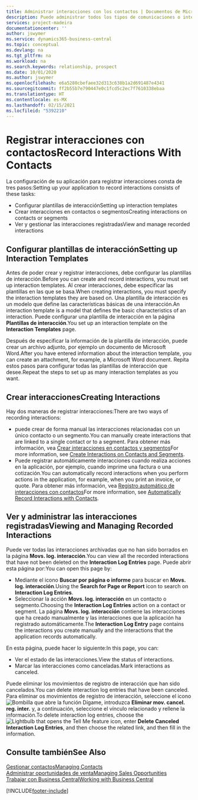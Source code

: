 ```yaml
---
title: Administrar interacciones con los contactos | Documentos de Microsoft
description: Puede administrar todos los tipos de comunicaciones o interacciones entre su empresa y sus contactos; por ejemplo, cartas, llamadas de teléfono, reuniones, etc.
services: project-madeira
documentationcenter: ''
author: jswymer
ms.service: dynamics365-business-central
ms.topic: conceptual
ms.devlang: na
ms.tgt_pltfrm: na
ms.workload: na
ms.search.keywords: relationship, prospect
ms.date: 10/01/2020
ms.author: jswymer
ms.openlocfilehash: e6a5280cbefaee32d313c638b1a2d691487e4341
ms.sourcegitcommit: ff2b55b7e790447e0c1fcd5c2ec7f7610338ebaa
ms.translationtype: HT
ms.contentlocale: es-MX
ms.lasthandoff: 02/15/2021
ms.locfileid: "5392210"
---
```

# <a name="record-interactions-with-contacts"></a><span data-ttu-id="7646b-103">Registrar interacciones con contactos</span><span class="sxs-lookup"><span data-stu-id="7646b-103">Record Interactions With Contacts</span></span>
<span data-ttu-id="7646b-104">La configuración de su aplicación para registrar interacciones consta de tres pasos:</span><span class="sxs-lookup"><span data-stu-id="7646b-104">Setting up your application to record interactions consists of these tasks:</span></span>

* <span data-ttu-id="7646b-105">Configurar plantillas de interacción</span><span class="sxs-lookup"><span data-stu-id="7646b-105">Setting up interaction templates</span></span>  
* <span data-ttu-id="7646b-106">Crear interacciones en contactos o segmentos</span><span class="sxs-lookup"><span data-stu-id="7646b-106">Creating interactions on contacts or segments</span></span>  
* <span data-ttu-id="7646b-107">Ver y gestionar las interacciones registradas</span><span class="sxs-lookup"><span data-stu-id="7646b-107">View and manage recorded interactions</span></span>  

##  <a name="setting-up-interaction-templates"></a><span data-ttu-id="7646b-108">Configurar plantillas de interacción</span><span class="sxs-lookup"><span data-stu-id="7646b-108">Setting up Interaction Templates</span></span>
<span data-ttu-id="7646b-109">Antes de poder crear y registrar interacciones, debe configurar las plantillas de interacción.</span><span class="sxs-lookup"><span data-stu-id="7646b-109">Before you can create and record interactions, you must set up interaction templates.</span></span> <span data-ttu-id="7646b-110">Al crear interacciones, debe especificar las plantillas en las que se basa.</span><span class="sxs-lookup"><span data-stu-id="7646b-110">When creating interactions, you must specify the interaction templates they are based on.</span></span> <span data-ttu-id="7646b-111">Una plantilla de interacción es un modelo que define las características básicas de una interacción.</span><span class="sxs-lookup"><span data-stu-id="7646b-111">An interaction template is a model that defines the basic characteristics of an interaction.</span></span>
<span data-ttu-id="7646b-112">Puede configurar una plantilla de interacción en la página **Plantillas de interacción**.</span><span class="sxs-lookup"><span data-stu-id="7646b-112">You set up an interaction template on the **Interaction Templates** page.</span></span>

<span data-ttu-id="7646b-113">Después de especificar la información de la plantilla de interacción, puede crear un archivo adjunto, por ejemplo un documento de Microsoft Word.</span><span class="sxs-lookup"><span data-stu-id="7646b-113">After you have entered information about the interaction template, you can create an attachment, for example, a Microsoft Word document.</span></span> <span data-ttu-id="7646b-114">Repita estos pasos para configurar todas las plantillas de interacción que desee.</span><span class="sxs-lookup"><span data-stu-id="7646b-114">Repeat the steps to set up as many interaction templates as you want.</span></span>  

## <a name="creating-interactions"></a><span data-ttu-id="7646b-115">Crear interacciones</span><span class="sxs-lookup"><span data-stu-id="7646b-115">Creating Interactions</span></span>
<span data-ttu-id="7646b-116">Hay dos maneras de registrar interacciones:</span><span class="sxs-lookup"><span data-stu-id="7646b-116">There are two ways of recording interactions:</span></span>

* <span data-ttu-id="7646b-117">puede crear de forma manual las interacciones relacionadas con un único contacto o un segmento.</span><span class="sxs-lookup"><span data-stu-id="7646b-117">You can manually create interactions that are linked to a single contact or to a segment.</span></span> <span data-ttu-id="7646b-118">Para obtener más información, vea [Crear interacciones en contactos y segmentos](marketing-how-create-interactions.md)</span><span class="sxs-lookup"><span data-stu-id="7646b-118">For more information, see [Create Interactions on Contacts and Segments](marketing-how-create-interactions.md).</span></span>  
* <span data-ttu-id="7646b-119">Puede registrar automáticamente interacciones cuando realiza acciones en la aplicación, por ejemplo, cuando imprime una factura o una cotización.</span><span class="sxs-lookup"><span data-stu-id="7646b-119">You can automatically record interactions when you perform actions in the application, for example, when you print an invoice, or quote.</span></span> <span data-ttu-id="7646b-120">Para obtener más información, vea [Registro automático de interacciones con contactos](marketing-auto-record-interactions.md)</span><span class="sxs-lookup"><span data-stu-id="7646b-120">For more information, see [Automatically Record Interactions with Contacts](marketing-auto-record-interactions.md).</span></span>

## <a name="viewing-and-managing-recorded-interactions"></a><span data-ttu-id="7646b-121">Ver y administrar las interacciones registradas</span><span class="sxs-lookup"><span data-stu-id="7646b-121">Viewing and Managing Recorded Interactions</span></span>
<span data-ttu-id="7646b-122">Puede ver todas las interacciones archivadas que no han sido borrados en la página **Movs. log. interacción**.</span><span class="sxs-lookup"><span data-stu-id="7646b-122">You can view all the recorded interactions that have not been deleted on the **Interaction Log Entries** page.</span></span> <span data-ttu-id="7646b-123">Puede abrir esta página por:</span><span class="sxs-lookup"><span data-stu-id="7646b-123">You can open this page by:</span></span>

* <span data-ttu-id="7646b-124">Mediante el icono **Buscar por página o informe** para buscar en **Movs. log. interacción**.</span><span class="sxs-lookup"><span data-stu-id="7646b-124">Using the **Search for Page or Report** icon to search on **Interaction Log Entries**.</span></span>
* <span data-ttu-id="7646b-125">Seleccionar la acción **Movs. log. interacción** en un contacto o segmento.</span><span class="sxs-lookup"><span data-stu-id="7646b-125">Choosing the **Interaction Log Entries** action on a contact or segment.</span></span>
  <span data-ttu-id="7646b-126">La página **Movs. log. interacción** contiene las interacciones que ha creado manualmente y las interacciones que la aplicación ha registrado automáticamente.</span><span class="sxs-lookup"><span data-stu-id="7646b-126">The **Interaction Log Entry** page contains the interactions you create manually and the interactions that the application records automatically.</span></span>

<span data-ttu-id="7646b-127">En esta página, puede hacer lo siguiente:</span><span class="sxs-lookup"><span data-stu-id="7646b-127">In this page, you can:</span></span>

* <span data-ttu-id="7646b-128">Ver el estado de las interacciones.</span><span class="sxs-lookup"><span data-stu-id="7646b-128">View the status of interactions.</span></span>
* <span data-ttu-id="7646b-129">Marcar las interacciones como canceladas.</span><span class="sxs-lookup"><span data-stu-id="7646b-129">Mark interactions as canceled.</span></span>

<span data-ttu-id="7646b-130">Puede eliminar los movimientos de registro de interacción que han sido cancelados.</span><span class="sxs-lookup"><span data-stu-id="7646b-130">You can delete interaction log entries that have been canceled.</span></span> <span data-ttu-id="7646b-131">Para eliminar os movimientos de registro de interacción, seleccione el icono ![Bombilla que abre la función Dígame](media/ui-search/search_small.png "Dígame qué desea hacer"), introduzca **Eliminar mov. cancel. reg. inter.** y, a continuación, seleccione el vínculo relacionado y rellene la información.</span><span class="sxs-lookup"><span data-stu-id="7646b-131">To delete interaction log entries, choose the ![Lightbulb that opens the Tell Me feature](media/ui-search/search_small.png "Tell me what you want to do") icon, enter **Delete Canceled Interaction Log Entries**, and then choose the related link, and then fill in the information.</span></span>

## <a name="see-also"></a><span data-ttu-id="7646b-132">Consulte también</span><span class="sxs-lookup"><span data-stu-id="7646b-132">See Also</span></span>
[<span data-ttu-id="7646b-133">Gestionar contactos</span><span class="sxs-lookup"><span data-stu-id="7646b-133">Managing Contacts</span></span>](marketing-contacts.md)  
[<span data-ttu-id="7646b-134">Administrar oportunidades de venta</span><span class="sxs-lookup"><span data-stu-id="7646b-134">Managing Sales Opportunities</span></span>](marketing-manage-sales-opportunities.md)  
[<span data-ttu-id="7646b-135">Trabajar con Business Central</span><span class="sxs-lookup"><span data-stu-id="7646b-135">Working with Business Central</span></span>](ui-work-product.md)  


[!INCLUDE[footer-include](includes/footer-banner.md)]
